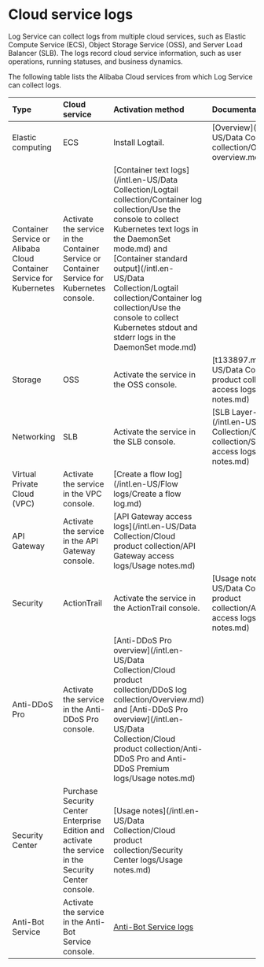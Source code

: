 # Cloud service logs

Log Service can collect logs from multiple cloud services, such as Elastic Compute Service \(ECS\), Object Storage Service \(OSS\), and Server Load Balancer \(SLB\). The logs record cloud service information, such as user operations, running statuses, and business dynamics.

The following table lists the Alibaba Cloud services from which Log Service can collect logs.

|Type|Cloud service|Activation method|Documentation|
|:---|:------------|:----------------|:------------|
|Elastic computing|ECS|Install Logtail.|[Overview](/intl.en-US/Data Collection/Logtail collection/Overview/Logtail overview.md)|
|Container Service or Alibaba Cloud Container Service for Kubernetes|Activate the service in the Container Service or Container Service for Kubernetes console.|[Container text logs](/intl.en-US/Data Collection/Logtail collection/Container log collection/Use the console to collect Kubernetes text logs in the DaemonSet mode.md) and [Container standard output](/intl.en-US/Data Collection/Logtail collection/Container log collection/Use the console to collect Kubernetes stdout and stderr logs in the DaemonSet mode.md)|
|Storage|OSS|Activate the service in the OSS console.|[t133897.md\#](/intl.en-US/Data Collection/Cloud product collection/OSS access logs/Usage notes.md)|
|Networking|SLB|Activate the service in the SLB console.|[SLB Layer-7 Access logs](/intl.en-US/Data Collection/Cloud product collection/SLB layer-7 access logs/Usage notes.md)|
|Virtual Private Cloud \(VPC\)|Activate the service in the VPC console.|[Create a flow log](/intl.en-US/Flow logs/Create a flow log.md)|
|API Gateway|Activate the service in the API Gateway console.|[API Gateway access logs](/intl.en-US/Data Collection/Cloud product collection/API Gateway access logs/Usage notes.md)|
|Security|ActionTrail|Activate the service in the ActionTrail console.|[Usage notes](/intl.en-US/Data Collection/Cloud product collection/ActionTrail access logs/Usage notes.md)|
|Anti-DDoS Pro|Activate the service in the Anti-DDoS Pro console.|[Anti-DDoS Pro overview](/intl.en-US/Data Collection/Cloud product collection/DDoS log collection/Overview.md) and [Anti-DDoS Pro overview](/intl.en-US/Data Collection/Cloud product collection/Anti-DDoS Pro and Anti-DDoS Premium logs/Usage notes.md)|
|Security Center|Purchase Security Center Enterprise Edition and activate the service in the Security Center console.|[Usage notes](/intl.en-US/Data Collection/Cloud product collection/Security Center logs/Usage notes.md)|
|Anti-Bot Service|Activate the service in the Anti-Bot Service console.|[Anti-Bot Service logs](~~100510~~)|

